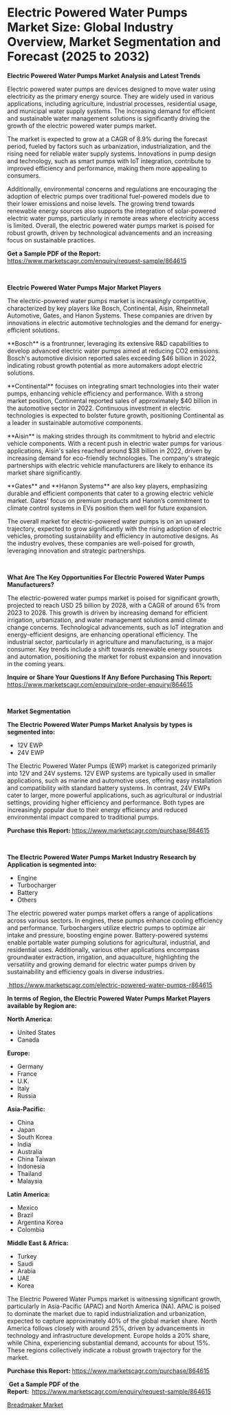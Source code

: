 <p><h1>Electric Powered Water Pumps Market Size: Global Industry Overview, Market Segmentation and Forecast (2025 to 2032)</h1></p><p><strong>Electric Powered Water Pumps Market Analysis and Latest Trends</strong></p>
<p><p>Electric powered water pumps are devices designed to move water using electricity as the primary energy source. They are widely used in various applications, including agriculture, industrial processes, residential usage, and municipal water supply systems. The increasing demand for efficient and sustainable water management solutions is significantly driving the growth of the electric powered water pumps market.</p><p>The market is expected to grow at a CAGR of 8.9% during the forecast period, fueled by factors such as urbanization, industrialization, and the rising need for reliable water supply systems. Innovations in pump design and technology, such as smart pumps with IoT integration, contribute to improved efficiency and performance, making them more appealing to consumers.</p><p>Additionally, environmental concerns and regulations are encouraging the adoption of electric pumps over traditional fuel-powered models due to their lower emissions and noise levels. The growing trend towards renewable energy sources also supports the integration of solar-powered electric water pumps, particularly in remote areas where electricity access is limited. Overall, the electric powered water pumps market is poised for robust growth, driven by technological advancements and an increasing focus on sustainable practices.</p></p>
<p><strong>Get a Sample PDF of the Report:&nbsp;</strong> <a href="https://www.marketscagr.com/enquiry/request-sample/864615?utm_campaign=2003&utm_medium=2&utm_source=Github&utm_content=ia&utm_term=19022025&utm_id=electric-powered-water-pumps">https://www.marketscagr.com/enquiry/request-sample/864615</a></p>
<p>&nbsp;</p>
<p><strong>Electric Powered Water Pumps Major Market Players</strong></p>
<p><p>The electric-powered water pumps market is increasingly competitive, characterized by key players like Bosch, Continental, Aisin, Rheinmetall Automotive, Gates, and Hanon Systems. These companies are driven by innovations in electric automotive technologies and the demand for energy-efficient solutions.</p><p>**Bosch** is a frontrunner, leveraging its extensive R&D capabilities to develop advanced electric water pumps aimed at reducing CO2 emissions. Bosch's automotive division reported sales exceeding $46 billion in 2022, indicating robust growth potential as more automakers adopt electric solutions.</p><p>**Continental** focuses on integrating smart technologies into their water pumps, enhancing vehicle efficiency and performance. With a strong market position, Continental reported sales of approximately $40 billion in the automotive sector in 2022. Continuous investment in electric technologies is expected to bolster future growth, positioning Continental as a leader in sustainable automotive components.</p><p>**Aisin** is making strides through its commitment to hybrid and electric vehicle components. With a recent push in electric water pumps for various applications, Aisin's sales reached around $38 billion in 2022, driven by increasing demand for eco-friendly technologies. The company's strategic partnerships with electric vehicle manufacturers are likely to enhance its market share significantly.</p><p>**Gates** and **Hanon Systems** are also key players, emphasizing durable and efficient components that cater to a growing electric vehicle market. Gates' focus on premium products and Hanon’s commitment to climate control systems in EVs position them well for future expansion.</p><p>The overall market for electric-powered water pumps is on an upward trajectory, expected to grow significantly with the rising adoption of electric vehicles, promoting sustainability and efficiency in automotive designs. As the industry evolves, these companies are well-poised for growth, leveraging innovation and strategic partnerships.</p></p>
<p>&nbsp;</p>
<p><strong>What Are The Key Opportunities For Electric Powered Water Pumps Manufacturers?</strong></p>
<p><p>The electric-powered water pumps market is poised for significant growth, projected to reach USD 25 billion by 2028, with a CAGR of around 6% from 2023 to 2028. This growth is driven by increasing demand for efficient irrigation, urbanization, and water management solutions amid climate change concerns. Technological advancements, such as IoT integration and energy-efficient designs, are enhancing operational efficiency. The industrial sector, particularly in agriculture and manufacturing, is a major consumer. Key trends include a shift towards renewable energy sources and automation, positioning the market for robust expansion and innovation in the coming years.</p></p>
<p><strong>Inquire or Share Your Questions If Any Before Purchasing This Report:</strong> <a href="https://www.marketscagr.com/enquiry/pre-order-enquiry/864615?utm_campaign=2003&utm_medium=2&utm_source=Github&utm_content=ia&utm_term=19022025&utm_id=electric-powered-water-pumps">https://www.marketscagr.com/enquiry/pre-order-enquiry/864615</a></p>
<p>&nbsp;</p>
<p><strong>Market Segmentation</strong></p>
<p><strong>The Electric Powered Water Pumps Market Analysis by types is segmented into:</strong></p>
<p><ul><li>12V EWP</li><li>24V EWP</li></ul></p>
<p><p>The Electric Powered Water Pumps (EWP) market is categorized primarily into 12V and 24V systems. 12V EWP systems are typically used in smaller applications, such as marine and automotive uses, offering easy installation and compatibility with standard battery systems. In contrast, 24V EWPs cater to larger, more powerful applications, such as agricultural or industrial settings, providing higher efficiency and performance. Both types are increasingly popular due to their energy efficiency and reduced environmental impact compared to traditional pumps.</p></p>
<p><strong>Purchase this Report:&nbsp;</strong><a href="https://www.marketscagr.com/purchase/864615?utm_campaign=2003&utm_medium=2&utm_source=Github&utm_content=ia&utm_term=19022025&utm_id=electric-powered-water-pumps">https://www.marketscagr.com/purchase/864615</a></p>
<p>&nbsp;</p>
<p><strong>The Electric Powered Water Pumps Market Industry Research by Application is segmented into:</strong></p>
<p><ul><li>Engine</li><li>Turbocharger</li><li>Battery</li><li>Others</li></ul></p>
<p><p>The electric powered water pumps market offers a range of applications across various sectors. In engines, these pumps enhance cooling efficiency and performance. Turbochargers utilize electric pumps to optimize air intake and pressure, boosting engine power. Battery-powered systems enable portable water pumping solutions for agricultural, industrial, and residential uses. Additionally, various other applications encompass groundwater extraction, irrigation, and aquaculture, highlighting the versatility and growing demand for electric water pumps driven by sustainability and efficiency goals in diverse industries.</p></p>
<p><a href="https://www.marketscagr.com/electric-powered-water-pumps-r864615?utm_campaign=2003&utm_medium=2&utm_source=Github&utm_content=ia&utm_term=19022025&utm_id=electric-powered-water-pumps">&nbsp;https://www.marketscagr.com/electric-powered-water-pumps-r864615</a></p>
<p><strong>In terms of Region, the Electric Powered Water Pumps Market Players available by Region are:</strong></p>
<p>
    <p> <strong> North America: </strong>
        <ul>
            <li>United States</li>
            <li>Canada</li>
        </ul>
        </p> 
    <p> <strong> Europe: </strong>
        <ul>
            <li>Germany</li>
            <li>France</li>
            <li>U.K.</li>
            <li>Italy</li>
            <li>Russia</li>
        </ul>
        </p> 
    <p> <strong> Asia-Pacific: </strong>
        <ul>
            <li>China</li>
            <li>Japan</li>
            <li>South Korea</li>
            <li>India</li>
            <li>Australia</li>
            <li>China Taiwan</li>
            <li>Indonesia</li>
            <li>Thailand</li>
            <li>Malaysia</li>
        </ul>
        </p> 
    <p> <strong> Latin America: </strong>
        <ul>
            <li>Mexico</li>
            <li>Brazil</li>
            <li>Argentina Korea</li>
            <li>Colombia</li>
        </ul>
        </p> 
    <p> <strong> Middle East & Africa: </strong>
        <ul>
            <li>Turkey</li>
            <li>Saudi</li>
            <li>Arabia</li>
            <li>UAE</li>
            <li>Korea</li>
        </ul>
    </p>
    </p>
<p><p>The Electric Powered Water Pumps market is witnessing significant growth, particularly in Asia-Pacific (APAC) and North America (NA). APAC is poised to dominate the market due to rapid industrialization and urbanization, expected to capture approximately 40% of the global market share. North America follows closely with around 25%, driven by advancements in technology and infrastructure development. Europe holds a 20% share, while China, experiencing substantial demand, accounts for about 15%. These regions collectively indicate a robust growth trajectory for the market.</p></p>
<p><strong>Purchase this Report: </strong><a href="https://www.marketscagr.com/purchase/864615?utm_campaign=2003&utm_medium=2&utm_source=Github&utm_content=ia&utm_term=19022025&utm_id=electric-powered-water-pumps">https://www.marketscagr.com/purchase/864615</a></p>
<p>&nbsp;<strong>Get a Sample PDF of the Report:&nbsp;&nbsp;</strong><a href="https://www.marketscagr.com/enquiry/request-sample/864615?utm_campaign=2003&utm_medium=2&utm_source=Github&utm_content=ia&utm_term=19022025&utm_id=electric-powered-water-pumps">https://www.marketscagr.com/enquiry/request-sample/864615</a></p>
<p><strong></strong></p>
<p><p><a href="https://github.com/mauripalmi/Market-Research-Report-List-6/blob/main/breadmaker-market.md?utm_campaign=2003&utm_medium=2&utm_source=Github&utm_content=ia&utm_term=19022025&utm_id=electric-powered-water-pumps">Breadmaker Market</a></p></p>